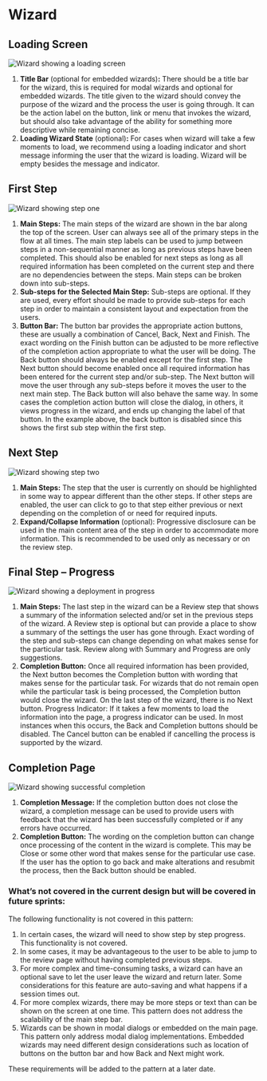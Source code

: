 # Wizard

## Loading Screen

![Wizard showing a loading screen](img/wizard-flow-description1.png)

1. **Title Bar** (optional for embedded wizards)**:** There should be a title bar for the wizard, this is required for modal wizards and optional for embedded wizards. The title given to the wizard should convey the purpose of the wizard and the process the user is going through. It can be the action label on the button, link or menu that invokes the wizard, but should also take advantage of the ability for something more descriptive while remaining concise.
1. **Loading Wizard State** (optional)**:** For cases when wizard will take a few moments to load, we recommend using a loading indicator and short message informing the user that the wizard is loading. Wizard will be empty besides the message and indicator.

## First Step

![Wizard showing step one](img/wizard-flow-description2.png)

1. **Main Steps:** The main steps of the wizard are shown in the bar along the top of the screen. User can always see all of the primary steps in the flow at all times. The main step labels can be used to jump between steps in a non-sequential manner as long as previous steps have been completed. This should also be enabled for next steps as long as all required information has been completed on the current step and there are no dependencies between the steps. Main steps can be broken down into sub-steps.
1. **Sub-steps for the Selected Main Step:** Sub-steps are optional. If they are used, every effort should be made to provide sub-steps for each step in order to maintain a consistent layout and expectation from the users.
1. **Button Bar:** The button bar provides the appropriate action buttons, these are usually a combination of Cancel, Back, Next and Finish. The exact wording on the Finish button can be adjusted to be more reflective of the completion action appropriate to what the user will be doing. The Back button should always be enabled except for the first step. The Next button should become enabled once all required information has been entered for the current step and/or sub-step. The Next button will move the user through any sub-steps before it moves the user to the next main step. The Back button will also behave the same way. In some cases the completion action button will close the dialog, in others, it views progress in the wizard, and ends up changing the label of that button.
In the example above, the back button is disabled since this shows the first sub step within the first step.

## Next Step

![Wizard showing step two](img/wizard-flow-description3.png)

1. **Main Steps:** The step that the user is currently on should be highlighted in some way to appear different than the other steps. If other steps are enabled, the user can click to go to that step either previous or next depending on the completion of or need for required inputs.
1. **Expand/Collapse Information** (optional): Progressive disclosure can be used in the main content area of the step in order to accommodate more information. This is recommended to be used only as necessary or on the review step.

## Final Step – Progress

![Wizard showing a deployment in progress](img/wizard-flow-description4.png)

1. **Main Steps:** The last step in the wizard can be a Review step that shows a summary of the information selected and/or set in the previous steps of the wizard. A Review step is optional but can provide a place to show a summary of the settings the user has gone through. Exact wording of the step and sub-steps can change depending on what makes sense for the particular task. Review along with Summary and Progress are only suggestions.
1. **Completion Button:** Once all required information has been provided, the Next button becomes the Completion button with wording that makes sense for the particular task. For wizards that do not remain open while the particular task is being processed, the Completion button would close the wizard. On the last step of the wizard, there is no Next button.
Progress Indicator: If it takes a few moments to load the information into the page, a progress indicator can be used. In most instances when this occurs, the Back and Completion buttons should be disabled. The Cancel button can be enabled if cancelling the process is supported by the wizard.

## Completion Page

![Wizard showing successful completion](img/wizard-flow-description5.png)

1. **Completion Message:** If the completion button does not close the wizard, a completion message can be used to provide users with feedback that the wizard has been successfully completed or if any errors have occurred.
1. **Completion Button:** The wording on the completion button can change once processing of the content in the wizard is complete. This may be Close or some other word that makes sense for the particular use case. If the user has the option to go back and make alterations and resubmit the process, then the Back button should be enabled.

### What’s not covered in the current design but will be covered in future sprints:

The following functionality is not covered in this pattern:

1. In certain cases, the wizard will need to show step by step progress. This functionality is not covered.
1. In some cases, it may be advantageous to the user to be able to jump to the review page without having completed previous steps.
1. For more complex and time-consuming tasks, a wizard can have an optional save to let the user leave the wizard and return later. Some considerations for this feature are auto-saving and what happens if a session times out.
1. For more complex wizards, there may be more steps or text than can be shown on the screen at one time. This pattern does not address the scalability of the main step bar.
1. Wizards can be shown in modal dialogs or embedded on the main page. This pattern only address modal dialog implementations. Embedded wizards may need different design considerations such as location of buttons on the button bar and how Back and Next might work.

These requirements will be added to the pattern at a later date.
